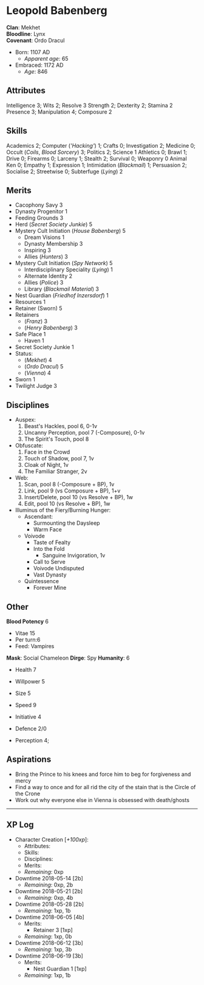 # Leopold Babenberg
**Clan**: Mekhet  
**Bloodline**: Lynx  
**Covenant**: Ordo Dracul  

+ Born: 1107 AD
	+ _Apparent age_: 65
+ Embraced: 1172 AD
	+ _Age_: 846

## Attributes
Intelligence 3; Wits 2; Resolve 3
Strength 2; Dexterity 2; Stamina 2
Presence 3; Manipulation 4; Composure 2

## Skills
Academics 2; Computer (_'Hacking'_) 1; Crafts 0; Investigation 2; Medicine 0; Occult (_Coils_, _Blood Sorcery_) 3; Politics 2; Science 1
Athletics 0; Brawl 1; Drive 0; Firearms 0; Larceny 1; Stealth 2; Survival 0; Weaponry 0
Animal Ken 0; Empathy 1; Expression 1; Intimidation (_Blackmail_) 1; Persuasion 2; Socialise 2; Streetwise 0; Subterfuge (_Lying_) 2

## Merits
+ Cacophony Savy 3
+ Dynasty Progenitor 1
+ Feeding Grounds 3
+ Herd (_Secret Society Junkie_) 5
+ Mystery Cult Initiation (_House Babenberg_) 5
	+ Dream Visions 1
	+ Dynasty Membership 3
	+ Inspiring 3
	+ Allies (_Hunters_) 3
+ Mystery Cult Initiation (_Spy Network_) 5
	+ Interdisciplinary Speciality (_Lying_) 1
	+ Alternate Identity 2
	+ Allies (_Police_) 3
	+ Library (_Blackmail Material_) 3
+ Nest Guardian (_Friedhof Inzersdorf_) 1
+ Resources 1
+ Retainer (Sworn) 5
+ Retainers
	+ (_Franz_) 3
	+ (_Henry Babenberg_) 3
+ Safe Place 1
	+ Haven 1
+ Secret Society Junkie 1
+ Status:
	+ (_Mekhet_) 4
	+ (_Ordo Dracul_) 5
	+ (_Vienna_) 4
+ Sworn 1
+ Twilight Judge 3

## Disciplines
+ Auspex:
	1. Beast's Hackles, pool 6, 0-1v
	2. Uncanny Perception, pool 7 (-Composure), 0-1v
	3. The Spirit's Touch, pool 8
+ Obfuscate:
	1. Face in the Crowd
	2. Touch of Shadow, pool 7, 1v
	3. Cloak of Night, 1v
	4. The Familiar Stranger, 2v
+ Web:
	1. Scan, pool 8 (-Composure + BP), 1v
	2. Link, pool 9 (vs Composure + BP), 1+v
	3. Insert/Delete, pool 10 (vs Resolve + BP), 1w
	4. Edit, pool 10 (vs Resolve + BP), 1w
+ Illuminus of the Fiery/Burning Hunger:
	+ Ascendant:
		+ Surmounting the Daysleep
		+ Warm Face
	+ Voivode
		+ Taste of Fealty
		+ Into the Fold
			+ Sanguine Invigoration, 1v
		+ Call to Serve
		+ Voivode Undisputed
		+ Vast Dynasty
	+ Quintessence
		+ Forever Mine

## Other
**Blood Potency** 6  
+ Vitae 15
+ Per turn:6
+ Feed: Vampires

**Mask**: Social Chameleon
**Dirge**: Spy
**Humanity**: 6

+ Health 7
+ Willpower 5

+ Size 5
+ Speed 9

+ Initiative 4
+ Defence 2/0

+ Perception 4; 

## Aspirations
+ Bring the Prince to his knees and force him to beg for forgiveness and mercy
+ Find a way to once and for all rid the city of the stain that is the Circle of the Crone
+ Work out why everyone else in Vienna is obsessed with death/ghosts

***
## XP Log
+ Character Creation [_+100xp_]:
	+ Attributes:
	+ Skills:
	+ Disciplines:
	+ Merits:
	+ _Remaining_: 0xp
+ Downtime 2018-05-14 [2b]
	+ _Remaining_: 0xp, 2b
+ Downtime 2018-05-21 [2b]
	+ _Remaining_: 0xp, 4b
+ Downtime 2018-05-28 [2b]
	+ _Remaining_: 1xp, 1b
+ Downtime 2018-06-05 [4b]
	+ Merits:
		+ Retainer 3 [1xp]
	+ _Remaining_: 1xp, 0b
+ Downtime 2018-06-12 [3b]
	+ _Remaining_: 1xp, 3b
+ Downtime 2018-06-19 [3b]
	+ Merits:
		+ Nest Guardian 1 [1xp]
	+ _Remaining_: 1xp, 1b